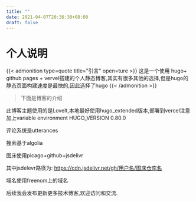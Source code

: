 ```yaml
---
title: ""
date: 2021-04-07T20:36:30+08:00
draft: false
---
```

# 个人说明

{{< admonition type=quote title="引言" open=ture >}}
这是一个使用 hugo+ github pages + vervel搭建的个人静态博客,其实有很多其他的选择,但是hugo的静态页面构建速度是最快的,因此选择了hugo
{{< /admonition >}}

>下面是博客的介绍

此博客主题使用的是LoveIt,本地最好使用hugo_extended版本,部署到vercel注意加上variable environment HUGO_VERSION 0.80.0

评论系统是utterances

搜索基于algolia

图床使用picago+github+jsdelivr

其中jsdelevr路径为:
https://cdn.jsdelivr.net/gh/用户名/图床仓库名

域名使用freenom上的域名

后续我会发布更新更多技术博客,欢迎访问和交流.

